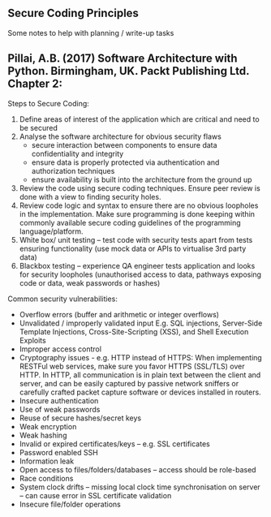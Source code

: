 ## Secure Coding Principles
Some notes to help with planning / write-up tasks

## Pillai, A.B. (2017) Software Architecture with Python. Birmingham, UK. Packt Publishing Ltd. Chapter 2:

Steps to Secure Coding:
1.	Define areas of interest of the application which are critical and need to be secured
2.	Analyse the software architecture for obvious security flaws 
    - secure interaction between components to ensure data confidentiality and integrity 
    - ensure data is properly protected via authentication and authorization techniques 
    - ensure availability is built into the architecture from the ground up
4.	Review the code using secure coding techniques. Ensure peer review is done with a view to finding security holes.
5.	Review code logic and syntax to ensure there are no obvious loopholes in the implementation. Make sure programming is done keeping within commonly available secure coding guidelines of the programming language/platform.
6.	White box/ unit testing – test code with security tests apart from tests ensuring functionality (use mock data or APIs to virtualise 3rd party data)
7.	Blackbox testing – experience QA engineer tests application and looks for security loopholes (unauthorised access to data, pathways exposing code or data, weak passwords or hashes)

Common security vulnerabilities:
- Overflow errors (buffer and arithmetic or integer overflows)
- Unvalidated / improperly validated input E.g. SQL injections, Server-Side Template Injections, Cross-Site-Scripting (XSS), and Shell Execution Exploits
- Improper access control
- Cryptography issues - e.g. HTTP instead of HTTPS: When implementing RESTFul web services, make sure you favor HTTPS (SSL/TLS) over HTTP. In HTTP, all communication is in plain text between the client and server, and can be easily captured by passive network sniffers or carefully crafted packet capture software or devices installed in routers.
- Insecure authentication
- Use of weak passwords
- Reuse of secure hashes/secret keys
- Weak encryption
- Weak hashing
- Invalid or expired certificates/keys – e.g. SSL certificates
- Password enabled SSH
- Information leak
- Open access to files/folders/databases – access should be role-based
- Race conditions
- System clock drifts – missing local clock time synchronisation on server – can cause error in SSL certificate validation
- Insecure file/folder operations

